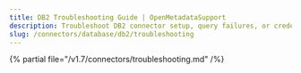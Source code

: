 ```yaml
---
title: DB2 Troubleshooting Guide | OpenMetadataSupport
description: Troubleshoot DB2 connector setup, query failures, or credential problems to ensure smooth ingestion and profiling operations.
slug: /connectors/database/db2/troubleshooting
---
```


{% partial file="/v1.7/connectors/troubleshooting.md" /%}
